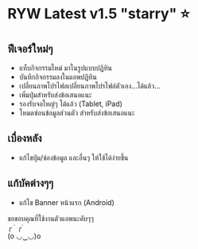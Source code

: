 # RYW Latest v1.5 "starry" ⭐

## ฟีเจอร์ใหม่ๆ
- แท็บกิจกรรมใหม่ มาในรูปแบบปฏิทิน
- บันทึกกิจกรรมลงในแอพปฏิทิน
- เปลี่ยนภาพโปรไฟลเปลี่ยนภาพโปรไฟล์ตัวเอง...ได้แล้ว...
- เพิ่มปุ่มสำหรับส่งข้อเสนอแนะ
- รองรับจอใหญ่ๆ ได้แล้ว (Tablet, iPad)
- โหมดซ่อนข้อมูลส่วนตัว สำหรับส่งข้อเสนอแนะ

## เบื่องหลัง
- แก้ไขปุ่ม/ช่องข้อมูล และอื่นๆ ให้ใช้ได้ง่ายขึ้น

## แก้บัคต่างๆๆ
- แก้ไข Banner หน้าแรก (Android)

ขอขอบคุณที่ใช้งานตัวแอพนะคับๆๆ<br>
╭ ˙     ╭˙<br>
(o ◡‿◡)o<br>